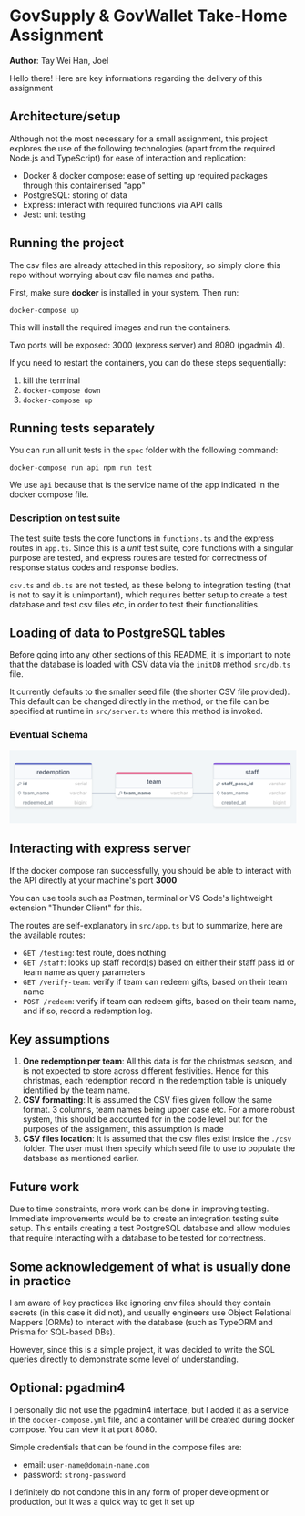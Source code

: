 # GovSupply & GovWallet Take-Home Assignment

**Author**: Tay Wei Han, Joel

Hello there! Here are key informations regarding the delivery of this assignment

## Architecture/setup

Although not the most necessary for a small assignment, this project explores the use of the following technologies (apart from the required Node.js and TypeScript) for ease of interaction and replication:

- Docker & docker compose: ease of setting up required packages through this containerised "app"
- PostgreSQL: storing of data
- Express: interact with required functions via API calls
- Jest: unit testing

## Running the project

The csv files are already attached in this repository, so simply clone this repo without worrying about csv file names and paths.

First, make sure **docker** is installed in your system. Then run:

```
docker-compose up
```

This will install the required images and run the containers.

Two ports will be exposed: 3000 (express server) and 8080 (pgadmin 4).

If you need to restart the containers, you can do these steps sequentially:

1. kill the terminal
2. `docker-compose down`
3. `docker-compose up`

## Running tests separately

You can run all unit tests in the `spec` folder with the following command:

```
docker-compose run api npm run test
```

We use `api` because that is the service name of the app indicated in the docker compose file.

### Description on test suite

The test suite tests the core functions in `functions.ts` and the express routes in `app.ts`. Since this is a _unit_ test suite, core functions with a singular purpose are tested, and express routes are tested for correctness of response status codes and response bodies.

`csv.ts` and `db.ts` are not tested, as these belong to integration testing (that is not to say it is unimportant), which requires better setup to create a test database and test csv files etc, in order to test their functionalities.

## Loading of data to PostgreSQL tables

Before going into any other sections of this README, it is important to note that the database is loaded with CSV data via the `initDB` method `src/db.ts` file.

It currently defaults to the smaller seed file (the shorter CSV file provided). This default can be changed directly in the method, or the file can be specified at runtime in `src/server.ts` where this method is invoked.

### Eventual Schema

![schema](schema.png)

## Interacting with express server

If the docker compose ran successfully, you should be able to interact with the API directly at your machine's port **3000**

You can use tools such as Postman, terminal or VS Code's lightweight extension "Thunder Client" for this.

The routes are self-explanatory in `src/app.ts` but to summarize, here are the available routes:

- `GET /testing`: test route, does nothing
- `GET /staff`: looks up staff record(s) based on either their staff pass id or team name as query parameters
- `GET /verify-team`: verify if team can redeem gifts, based on their team name
- `POST /redeem`: verify if team can redeem gifts, based on their team name, and if so, record a redemption log.

## Key assumptions

1. **One redemption per team**: All this data is for the christmas season, and is not expected to store across different festivities. Hence for this christmas, each redemption record in the redemption table is uniquely identified by the team name.
2. **CSV formatting**: It is assumed the CSV files given follow the same format. 3 columns, team names being upper case etc. For a more robust system, this should be accounted for in the code level but for the purposes of the assignment, this assumption is made
3. **CSV files location**: It is assumed that the csv files exist inside the `./csv` folder. The user must then specify which seed file to use to populate the database as mentioned earlier.

## Future work

Due to time constraints, more work can be done in improving testing. Immediate improvements would be to create an integration testing suite setup. This entails creating a test PostgreSQL database and allow modules that require interacting with a database to be tested for correctness.

## Some acknowledgement of what is usually done in practice

I am aware of key practices like ignoring env files should they contain secrets (in this case it did not), and usually engineers use Object Relational Mappers (ORMs) to interact with the database (such as TypeORM and Prisma for SQL-based DBs).

However, since this is a simple project, it was decided to write the SQL queries directly to demonstrate some level of understanding.

## Optional: pgadmin4

I personally did not use the pgadmin4 interface, but I added it as a service in the `docker-compose.yml` file, and a container will be created during docker compose. You can view it at port 8080.

Simple credentials that can be found in the compose files are:

- email: `user-name@domain-name.com`
- password: `strong-password`

I definitely do not condone this in any form of proper development or production, but it was a quick way to get it set up
